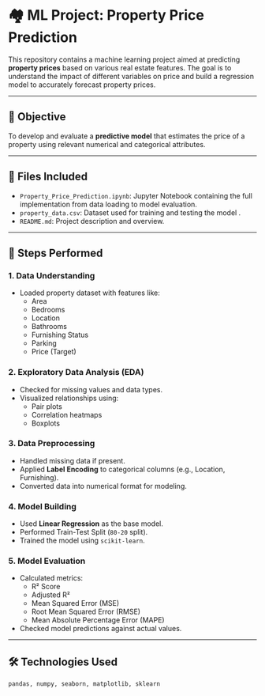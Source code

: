 # 🏘️ ML Project: Property Price Prediction

This repository contains a machine learning project aimed at predicting **property prices** based on various real estate features. The goal is to understand the impact of different variables on price and build a regression model to accurately forecast property prices.

---

## 🎯 Objective

To develop and evaluate a **predictive model** that estimates the price of a property using relevant numerical and categorical attributes.

---

## 📁 Files Included

- `Property_Price_Prediction.ipynb`: Jupyter Notebook containing the full implementation from data loading to model evaluation.
- `property_data.csv`: Dataset used for training and testing the model .
- `README.md`: Project description and overview.

---

## 🧪 Steps Performed

### 1. **Data Understanding**
- Loaded property dataset with features like:
  - Area
  - Bedrooms
  - Location
  - Bathrooms
  - Furnishing Status
  - Parking
  - Price (Target)

### 2. **Exploratory Data Analysis (EDA)**
- Checked for missing values and data types.
- Visualized relationships using:
  - Pair plots
  - Correlation heatmaps
  - Boxplots

### 3. **Data Preprocessing**
- Handled missing data if present.
- Applied **Label Encoding** to categorical columns (e.g., Location, Furnishing).
- Converted data into numerical format for modeling.

### 4. **Model Building**
- Used **Linear Regression** as the base model.
- Performed Train-Test Split (`80-20` split).
- Trained the model using `scikit-learn`.

### 5. **Model Evaluation**
- Calculated metrics:
  - R² Score
  - Adjusted R²
  - Mean Squared Error (MSE)
  - Root Mean Squared Error (RMSE)
  - Mean Absolute Percentage Error (MAPE)
- Checked model predictions against actual values.

---

## 🛠️ Technologies Used

```python
pandas, numpy, seaborn, matplotlib, sklearn
